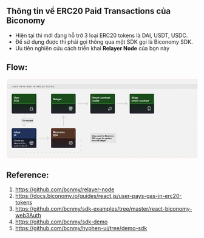 ## Thông tin về ERC20 Paid Transactions của Biconomy

- Hiện tại thì mới đang hỗ trỡ 3 loại ERC20 tokens là DAI, USDT, USDC.
- Để sử dụng được thì phải gọi thông qua một SDK gọi là Biconomy SDK.
- Ưu tiên nghiên cứu cách triển khai **Relayer Node** của bọn này

## Flow:

![image desc](./images/ERC20_Paid_Transaction.png)

## Reference:

1. https://github.com/bcnmy/relayer-node
2. https://docs.biconomy.io/guides/react.js/user-pays-gas-in-erc20-tokens
3. https://github.com/bcnmy/sdk-examples/tree/master/react-biconomy-web3Auth
4. https://github.com/bcnmy/sdk-demo
5. https://github.com/bcnmy/hyphen-ui/tree/demo-sdk
